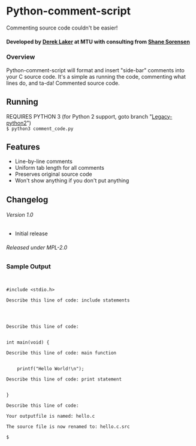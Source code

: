 # Python-comment-script   
Commenting source code couldn't be easier!

#### Developed by [Derek Laker](http://github.com/dereklaker) at MTU with consulting from [Shane Sorensen](http://github.com/Sorensen0303)

### Overview   
Python-comment-script  will format and insert "side-bar" comments into your C source code. It's a simple as running the code, commenting what lines do, and ta-da! Commented source code.

## Running   
REQUIRES PYTHON 3 (for Python 2 support, goto branch "[Legacy-python2]()")   
`$ python3 comment_code.py`

## Features   
* Line-by-line comments
* Uniform tab length for all comments
* Preserves original source code
* Won't show anything if you don't put anything

## Changelog
###### Version 1.0
* Initial release


###### Released under MPL-2.0
### Sample Output
```$python3 comment_code.py hello.c 


#include <stdio.h>

Describe this line of code: include statements




Describe this line of code: 


int main(void) {

Describe this line of code: main function


	printf("Hello World!\n");

Describe this line of code: print statement


}

Describe this line of code: 

Your outputfile is named: hello.c

The source file is now renamed to: hello.c.src

$
```
